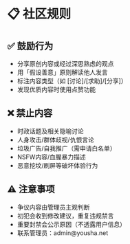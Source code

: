 # 📋 社区规则

## ✅ 鼓励行为
- 分享原创内容或经过深思熟虑的观点
- 用「假设善意」原则解读他人发言
- 标注内容类型（如 [讨论]/[求助]/[分享]）
- 发现优质内容时使用点赞功能

## ❌ 禁止内容
- 时政话题及相关隐喻讨论
- 人身攻击/群体歧视/仇恨言论
- 垃圾广告/自我推广（需申请白名单）
- NSFW内容/血腥暴力描述
- 恶意挖坟/刷屏等破坏体验行为

## ⚠️ 注意事项
- 争议内容由管理员主观判断
- 初犯会收到修改建议，重复违规禁言
- 重要封禁会公示原因（不透露用户信息）
- 联系管理员：admin&#64;yousha.net